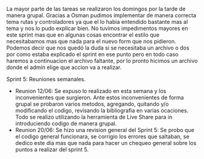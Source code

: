 La mayor parte de las tareas se realizaron los domingos por la tarde de manera grupal. Gracias a Osman pudimos implementar de manera correcta tema rutas y controladores ya que el lo habia entendido bastante mas al tema y nos lo pudo explicar bien. No tuvimos impedimentos mayores en este sprint mas que en algunas cosas encontrar el estilo que necesitabamos mas que nada para el nuevo form que nos pidieron. Podemos decir que nos quedó la duda si se necesitaba un archivo o dos por como estaba explicado el sprint en ese punto pero en todo caso haremos a continuacion el archivo faltante, por lo pronto hicimos un archivo donde el admin elige que accion va a realizar.

Sprint 5: Reuniones semanales.
- Reunion 12/06: Se expuso lo realizado en esta semana y los inconvenientes que surgieron. Ante estos inconvenientes de forma grupal se probaron varios metodos, agregando, quitando y/o modificando el codigo, revisando la bibliografia en varias ocaciones. Todo se realizo utilizando la herramienta de Live Share para in introduciendo codigo de manera grupal.
- Reunion 20/06: Se hizo una revision general del Sprint 5: Se probo que el codigo general funcionara, se corrigio los errores que saltaban, se dedico este dia mas que nada para hacer un chequeo general sobre los puntos a realizar del sprint 5.